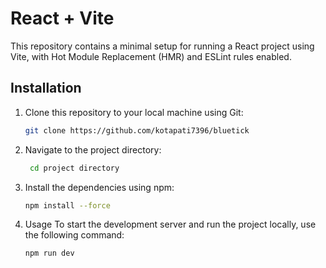 # React + Vite

This repository contains a minimal setup for running a React project using Vite, with Hot Module Replacement (HMR) and ESLint rules enabled.

## Installation

1. Clone this repository to your local machine using Git:

   ```bash
   git clone https://github.com/kotapati7396/bluetick
   ```

2. Navigate to the project directory:

   ```bash
    cd project directory
   ```

3. Install the dependencies using npm:

   ```bash
   npm install --force
   ```

4. Usage
   To start the development server and run the project locally, use the following command:
   ```bash
   npm run dev
   ```
